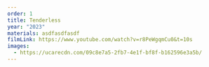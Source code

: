 ```yaml
---
order: 1
title: Tenderless
year: "2023"
materials: asdfasdfasdf
filmLink: https://www.youtube.com/watch?v=r8PeWgqmCu0&t=10s
images:
  - https://ucarecdn.com/09c8e7a5-2fb7-4e1f-bf8f-b162596e3a5b/
---
```

